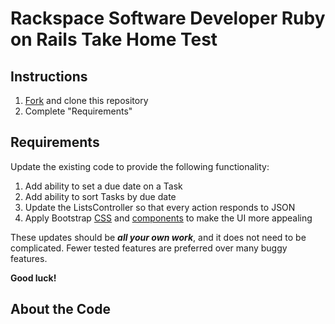 # Rackspace Software Developer Ruby on Rails Take Home Test

## Instructions
1. [Fork](https://help.github.com/articles/fork-a-repo) and clone this repository
2. Complete "Requirements"


## Requirements
Update the existing code to provide the following functionality:

1. Add ability to set a due date on a Task
2. Add ability to sort Tasks by due date
3. Update the ListsController so that every action responds to JSON
4. Apply Bootstrap [CSS](http://getbootstrap.com/css/) and [components](http://getbootstrap.com/components/) to make the UI more appealing

These updates should be **_all your own work_**, and it does not need to be complicated.  Fewer tested features are preferred over many buggy features.

**Good luck!**

## About the Code

